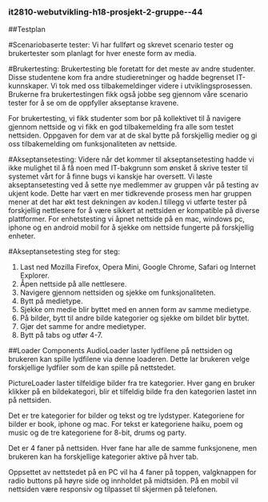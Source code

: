 ### it2810-webutvikling-h18-prosjekt-2-gruppe--44


##Testplan

#Scenariobaserte tester:
Vi har fullført og skrevet scenario tester og brukertester som planlagt for hver eneste form av media. 

#Brukertesting:
Brukertesting ble foretatt for det meste av andre studenter. Disse studentene kom fra andre studieretninger og hadde begrenset IT-kunnskaper. Vi tok med oss tilbakemeldinger videre i utviklingsprosessen. Brukerne fra brukertestingen fikk også jobbe seg gjennom våre scenario tester for å se om de oppfyller akseptanse kravene. 

For brukertesting, vi fikk studenter som bor på kollektivet til å navigere gjennom nettside og vi fikk en god tilbakemelding fra alle som testet nettsiden. Oppgaven for dem var at de skal bytte på forskjellig medier og gi oss tilbakemelding  om funksjonaliteten av nettside.

#Akseptansetesting:
Videre når det kommer til akseptansetesting hadde vi ikke mulighet til å få noen med IT-bakgrunn som ønsket å skrive tester til systemet vårt for å finne bugs vi kanskje har oversett. Vi løste akseptansetesting ved å sette nye medlemmer av gruppen vår på testing av ukjent kode. Dette har vært en mer tidkrevende prosess men har gruppen mener at det har økt test dekningen av koden.I tillegg vi utførte tester på forskjellig nettlesere for å være sikkert at nettsiden er kompatible på diverse plattformer. For enhetstesting vi åpnet nettside på en mac, windows pc, iphone og en android mobil for å sjekke om nettside fungerte på forskjellig enheter. 

#Akseptansetesting steg for steg:
1. Last ned Mozilla Firefox, Opera Mini, Google Chrome, Safari og Internet Explorer.
2. Åpen nettside på alle nettlesere.
3. Navigere gjennom nettsiden og sjekke om funksjonaliteten.
4. Bytt på medietype.
5. Sjekke om medie blir byttet med en annen form av samme medietype.
6. På bilder, bytt til andre bilde kategorier og sjekke om bildet blir byttet.
7. Gjør det samme for andre medietyper. 
8. Bytt på tabs og utfør 4-7.

##Loader Components
AudioLoader laster lydfilene på nettsiden og brukeren kan spille lydfilene via denne loaderen. Dette lar brukeren velge forskjellige lydfiler som de kan spille på nettstedet.

PictureLoader laster tilfeldige bilder fra tre kategorier. Hver gang en bruker klikker på en bildekategori, blir et tilfeldig bilde fra den kategorien lastet inn på nettsiden.

Det er tre kategorier for bilder og tekst og tre lydstyper. Kategoriene for bilder er book, iphone og mac. For tekst er kategoriene haiku, poem og music og de tre kategoriene for 8-bit, drums og party.

Det er 4 faner på nettsiden. Hver fane har alle de samme funksjonene, men brukeren kan ha forskjellige kategorier aktive på hver tab.

Oppsettet av nettstedet på en PC vil ha 4 faner på toppen, valgknappen for radio buttons på høyre side og innholdet på midtsiden. På en mobil vil nettsiden være responsiv og tilpasset til skjermen på telefonen.
